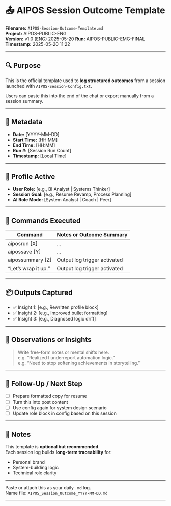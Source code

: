 # 📤 AIPOS Session Outcome Template  
**Filename:** `AIPOS-Session-Outcome-Template.md`  
**Project:** AIPOS-PUBLIC-ENG  
**Version:** v1.0 (ENG) 2025-05-20
**Run:** AIPOS-PUBLIC-EMG-FINAL  
**Timestamp:** 2025-05-20 11:22

---

## 🔍 Purpose

This is the official template used to **log structured outcomes** from a session launched with `AIPOS-Session-Config.txt`.

Users can paste this into the end of the chat or export manually from a session summary.

---

## 📝 Metadata

- **Date:** [YYYY-MM-DD]  
- **Start Time:** [HH:MM]  
- **End Time:** [HH:MM]  
- **Run #:** [Session Run Count]  
- **Timestamp:** [Local Time]

---

## 👤 Profile Active

- **User Role:** [e.g., BI Analyst | Systems Thinker]  
- **Session Goal:** [e.g., Resume Revamp, Process Planning]  
- **AI Role Mode:** [System Analyst | Coach | Peer]

---

## 🧩 Commands Executed

| Command                    | Notes or Outcome Summary                     |
|----------------------------|----------------------------------------------|
| aiposrun [X]               | ...                                          |
| aipossave [Y]              | ...                                          |
| aipossummary [Z]           | Output log trigger activated                 |
| “Let’s wrap it up.”        | Output log trigger activated                 |

---

## 📦 Outputs Captured

- ✅ Insight 1: [e.g., Rewritten profile block]
- ✅ Insight 2: [e.g., Improved bullet formatting]
- ✅ Insight 3: [e.g., Diagnosed logic drift]

---

## 🧠 Observations or Insights

> Write free-form notes or mental shifts here.  
> e.g. “Realized I underreport automation logic.”  
> e.g. “Need to stop softening achievements in storytelling.”

---

## 🔁 Follow-Up / Next Step

- [ ] Prepare formatted copy for resume  
- [ ] Turn this into post content  
- [ ] Use config again for system design scenario  
- [ ] Update role block in config based on this session

---

## 📌 Notes

This template is **optional but recommended**.  
Each session log builds **long-term traceability** for:

- Personal brand  
- System-building logic  
- Technical role clarity

---

Paste or attach this as your daily `.md` log.  
Name file: `AIPOS_Session_Outcome_YYYY-MM-DD.md`

---
